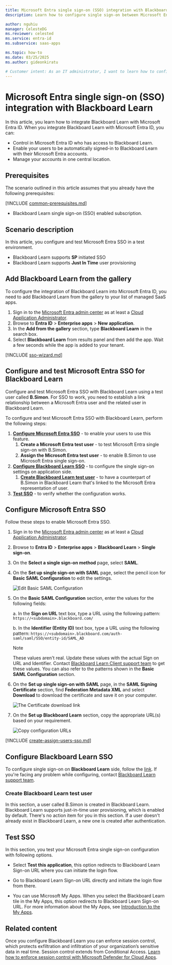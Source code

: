 ```yaml
---
title: Microsoft Entra single sign-on (SSO) integration with Blackboard Learn
description: Learn how to configure single sign-on between Microsoft Entra ID and Blackboard Learn.

author: nguhiu
manager: CelesteDG
ms.reviewer: celested
ms.service: entra-id
ms.subservice: saas-apps

ms.topic: how-to
ms.date: 03/25/2025
ms.author: gideonkiratu

# Customer intent: As an IT administrator, I want to learn how to configure single sign-on between Microsoft Entra ID and Blackboard Learn so that I can control who has access to Blackboard Learn, enable automatic sign-in with Microsoft Entra accounts, and manage my accounts in one central location.
---
```


# Microsoft Entra single sign-on (SSO) integration with Blackboard Learn

In this article,  you learn how to integrate Blackboard Learn with Microsoft Entra ID. When you integrate Blackboard Learn with Microsoft Entra ID, you can:

* Control in Microsoft Entra ID who has access to Blackboard Learn.
* Enable your users to be automatically signed-in to Blackboard Learn with their Microsoft Entra accounts.
* Manage your accounts in one central location.

## Prerequisites

The scenario outlined in this article assumes that you already have the following prerequisites:

[!INCLUDE [common-prerequisites.md](~/identity/saas-apps/includes/common-prerequisites.md)]
* Blackboard Learn single sign-on (SSO) enabled subscription.

## Scenario description

In this article,  you configure and test Microsoft Entra SSO in a test environment.

* Blackboard Learn supports **SP** initiated SSO
* Blackboard Learn supports **Just In Time** user provisioning


## Add Blackboard Learn from the gallery

To configure the integration of Blackboard Learn into Microsoft Entra ID, you need to add Blackboard Learn from the gallery to your list of managed SaaS apps.

1. Sign in to the [Microsoft Entra admin center](https://entra.microsoft.com) as at least a [Cloud Application Administrator](~/identity/role-based-access-control/permissions-reference.md#cloud-application-administrator).
1. Browse to **Entra ID** > **Enterprise apps** > **New application**.
1. In the **Add from the gallery** section, type **Blackboard Learn** in the search box.
1. Select **Blackboard Learn** from results panel and then add the app. Wait a few seconds while the app is added to your tenant.

 [!INCLUDE [sso-wizard.md](~/identity/saas-apps/includes/sso-wizard.md)]

<a name='configure-and-test-azure-ad-sso-for-blackboard-learn'></a>

## Configure and test Microsoft Entra SSO for Blackboard Learn

Configure and test Microsoft Entra SSO with Blackboard Learn using a test user called **B.Simon**. For SSO to work, you need to establish a link relationship between a Microsoft Entra user and the related user in Blackboard Learn.

To configure and test Microsoft Entra SSO with Blackboard Learn, perform the following steps:

1. **[Configure Microsoft Entra SSO](#configure-azure-ad-sso)** - to enable your users to use this feature.
    1. **Create a Microsoft Entra test user** - to test Microsoft Entra single sign-on with B.Simon.
    1. **Assign the Microsoft Entra test user** - to enable B.Simon to use Microsoft Entra single sign-on.
1. **[Configure Blackboard Learn SSO](#configure-blackboard-learn-sso)** - to configure the single sign-on settings on application side.
    1. **[Create Blackboard Learn test user](#create-blackboard-learn-test-user)** - to have a counterpart of B.Simon in Blackboard Learn that's linked to the Microsoft Entra representation of user.
1. **[Test SSO](#test-sso)** - to verify whether the configuration works.

<a name='configure-azure-ad-sso'></a>

## Configure Microsoft Entra SSO

Follow these steps to enable Microsoft Entra SSO.

1. Sign in to the [Microsoft Entra admin center](https://entra.microsoft.com) as at least a [Cloud Application Administrator](~/identity/role-based-access-control/permissions-reference.md#cloud-application-administrator).
1. Browse to **Entra ID** > **Enterprise apps** > **Blackboard Learn** > **Single sign-on**.
1. On the **Select a single sign-on method** page, select **SAML**.
1. On the **Set up single sign-on with SAML** page, select the pencil icon for **Basic SAML Configuration** to edit the settings.

   ![Edit Basic SAML Configuration](common/edit-urls.png)

1. On the **Basic SAML Configuration** section, enter the values for the following fields:

	a. In the **Sign on URL** text box, type a URL using the following pattern:
    `https://<subdomain>.blackboard.com/`

    b. In the **Identifier (Entity ID)** text box, type a URL using the following pattern:
    `https://<subdomain>.blackboard.com/auth-saml/saml/SSO/entity-id/SAML_AD`

	> [!NOTE]
	> These values aren't real. Update these values with the actual Sign on URL and Identifier. Contact [Blackboard Learn Client support team](https://www.blackboard.com/support/index.aspx) to get these values. You can also refer to the patterns shown in the **Basic SAML Configuration** section.

1. On the **Set up single sign-on with SAML** page, in the **SAML Signing Certificate** section,  find **Federation Metadata XML** and select **Download** to download the certificate and save it on your computer.

	![The Certificate download link](common/metadataxml.png)

1. On the **Set up Blackboard Learn** section, copy the appropriate URL(s) based on your requirement.

	![Copy configuration URLs](common/copy-configuration-urls.png)

<a name='create-an-azure-ad-test-user'></a>

[!INCLUDE [create-assign-users-sso.md](~/identity/saas-apps/includes/create-assign-users-sso.md)]

## Configure Blackboard Learn SSO

To configure single sign-on on **Blackboard Learn** side, follow the [link](https://help.blackboard.com/Learn/Administrator/SaaS/Authentication/Implement_Authentication/SAML_Authentication_Provider_Type). If you're facing any problem while configuring, contact [Blackboard Learn support team](https://www.blackboard.com/support/index.aspx).


### Create Blackboard Learn test user

In this section, a user called B.Simon is created in Blackboard Learn. Blackboard Learn supports just-in-time user provisioning, which is enabled by default. There's no action item for you in this section. If a user doesn't already exist in Blackboard Learn, a new one is created after authentication.

## Test SSO

In this section, you test your Microsoft Entra single sign-on configuration with following options. 

* Select **Test this application**, this option redirects to Blackboard Learn Sign-on URL where you can initiate the login flow. 

* Go to Blackboard Learn Sign-on URL directly and initiate the login flow from there.

* You can use Microsoft My Apps. When you select the Blackboard Learn tile in the My Apps, this option redirects to Blackboard Learn Sign-on URL. For more information about the My Apps, see [Introduction to the My Apps](https://support.microsoft.com/account-billing/sign-in-and-start-apps-from-the-my-apps-portal-2f3b1bae-0e5a-4a86-a33e-876fbd2a4510).

## Related content

Once you configure Blackboard Learn you can enforce session control, which protects exfiltration and infiltration of your organization’s sensitive data in real time. Session control extends from Conditional Access. [Learn how to enforce session control with Microsoft Defender for Cloud Apps](/cloud-app-security/proxy-deployment-any-app).
